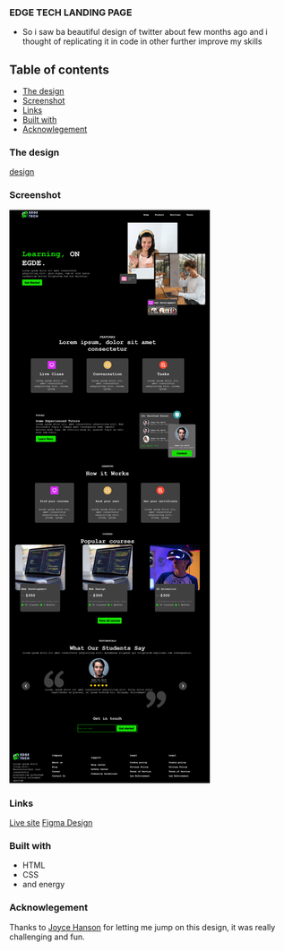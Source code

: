 ### EDGE TECH LANDING PAGE

- So i saw ba beautiful design of twitter about few months ago and i thought of replicating it in code in other further improve my skills

## Table of contents

- [The design](#the-challenge)
- [Screenshot](#screenshot)
- [Links](#links)
- [Built with](#built-with)
- [Acknowlegement](#acknowlegement)

### The design

[design](design\Desktop.png)

### Screenshot

![screenshot](images/screenshot.png)

### Links

[Live site]()
[Figma Design]()

### Built with

- HTML
- CSS
- and energy

### Acknowlegement

Thanks to [Joyce Hanson](jayhans.xyz) for letting me jump on this design, it was really challenging and fun.
